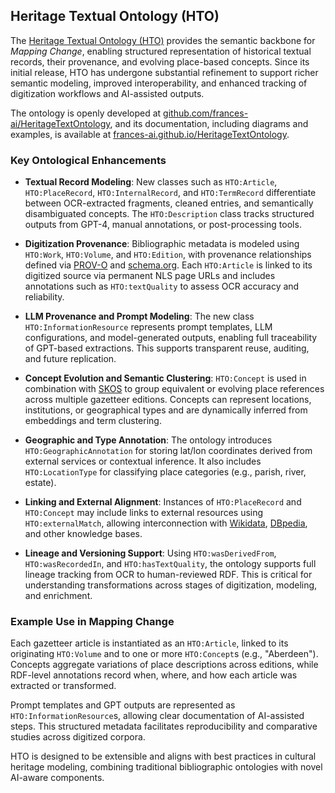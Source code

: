 ## Heritage Textual Ontology (HTO)

The [Heritage Textual Ontology (HTO)](https://w3id.org/hto) provides the semantic backbone for *Mapping Change*, enabling structured representation of historical textual records, their provenance, and evolving place-based concepts. Since its initial release, HTO has undergone substantial refinement to support richer semantic modeling, improved interoperability, and enhanced tracking of digitization workflows and AI-assisted outputs.

The ontology is openly developed at [github.com/frances-ai/HeritageTextOntology](https://github.com/frances-ai/HeritageTextOntology), and its documentation, including diagrams and examples, is available at [frances-ai.github.io/HeritageTextOntology](https://frances-ai.github.io/HeritageTextOntology).

### Key Ontological Enhancements

- **Textual Record Modeling**: New classes such as `HTO:Article`, `HTO:PlaceRecord`, `HTO:InternalRecord`, and `HTO:TermRecord` differentiate between OCR-extracted fragments, cleaned entries, and semantically disambiguated concepts. The `HTO:Description` class tracks structured outputs from GPT-4, manual annotations, or post-processing tools.

- **Digitization Provenance**: Bibliographic metadata is modeled using `HTO:Work`, `HTO:Volume`, and `HTO:Edition`, with provenance relationships defined via [PROV-O](https://www.w3.org/TR/prov-o/) and [schema.org](https://schema.org). Each `HTO:Article` is linked to its digitized source via permanent NLS page URLs and includes annotations such as `HTO:textQuality` to assess OCR accuracy and reliability.

- **LLM Provenance and Prompt Modeling**: The new class `HTO:InformationResource` represents prompt templates, LLM configurations, and model-generated outputs, enabling full traceability of GPT-based extractions. This supports transparent reuse, auditing, and future replication.

- **Concept Evolution and Semantic Clustering**: `HTO:Concept` is used in combination with [SKOS](https://www.w3.org/TR/skos-reference/) to group equivalent or evolving place references across multiple gazetteer editions. Concepts can represent locations, institutions, or geographical types and are dynamically inferred from embeddings and term clustering.

- **Geographic and Type Annotation**: The ontology introduces `HTO:GeographicAnnotation` for storing lat/lon coordinates derived from external services or contextual inference. It also includes `HTO:LocationType` for classifying place categories (e.g., parish, river, estate).

- **Linking and External Alignment**: Instances of `HTO:PlaceRecord` and `HTO:Concept` may include links to external resources using `HTO:externalMatch`, allowing interconnection with [Wikidata](https://www.wikidata.org), [DBpedia](https://www.dbpedia.org), and other knowledge bases.

- **Lineage and Versioning Support**: Using `HTO:wasDerivedFrom`, `HTO:wasRecordedIn`, and `HTO:hasTextQuality`, the ontology supports full lineage tracking from OCR to human-reviewed RDF. This is critical for understanding transformations across stages of digitization, modeling, and enrichment.

### Example Use in Mapping Change

Each gazetteer article is instantiated as an `HTO:Article`, linked to its originating `HTO:Volume` and to one or more `HTO:Concept`s (e.g., "Aberdeen"). Concepts aggregate variations of place descriptions across editions, while RDF-level annotations record when, where, and how each article was extracted or transformed.

Prompt templates and GPT outputs are represented as `HTO:InformationResource`s, allowing clear documentation of AI-assisted steps. This structured metadata facilitates reproducibility and comparative studies across digitized corpora.

HTO is designed to be extensible and aligns with best practices in cultural heritage modeling, combining traditional bibliographic ontologies with novel AI-aware components.

